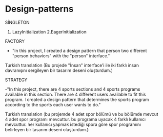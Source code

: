 # Design-patterns

SİNGLETON

1. LazyInitialization
2.Eagerlnitialization

FACTORY

- "In this project, I created a design pattern that person two different "person behaviors" with the "person" interface."

Turkish translation
(Bu projede "İnsan" interface'i ile iki farklı insan davranışını sergileyen bir tasarım deseni oluşturdum.)

STRATEGY

-"In this project, there are 4 sports sections and 4 sports programs available in this section. There are 4 different users available to fit this program. I created a design pattern that determines the sports program according to the sports each user wants to do."

Turkish translation
(bu projemde 4 adet spor bölümü ve bu bölümde mevcut 4 adet spor programı mevcuttur. bu programa uyacak 4 farklı kullanıcı mevcuttur. her kullanıcı yapmak istediği spora göre spor programını belirleyen bir tasarım deseni oluşturdum.)
